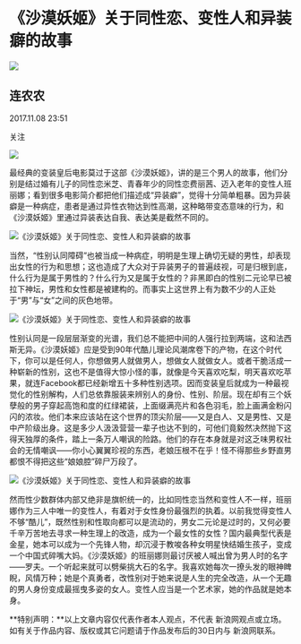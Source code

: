 # 《沙漠妖姬》关于同性恋、变性人和异装癖的故事

_![](https://n.sinaimg.cn/sinakd10200/360/w180h180/20240110/c1d4-406d0172da0b2d24fccf3cc2f3141d3f.jpg)_

## 连农农

2017.11.08 23:51

关注

![](//n.sinaimg.cn/default/2fb77759/20151125/320X320.png)

最经典的变装皇后电影莫过于这部《沙漠妖姬》，讲的是三个男人的故事，他们分别是结过婚有儿子的同性恋米芝、青春年少的同性恋费丽茜、迈入老年的变性人班丽娜；看到很多电影简介都把他们描述成“异装癖”，觉得十分简单粗暴。因为异装癖是一种病症，患者是通过异性衣物达到性高潮，这种略带变态意味的行为，和《沙漠妖姬》里通过异装表达自我、表达美是截然不同的。

![《沙漠妖姬》关于同性恋、变性人和异装癖的故事](http://k.sinaimg.cn/n/sinacn/20171108/7adc-fynship1469886.jpg/w700d1q75cms.jpg)

当然，“性别认同障碍”也被当成一种病症，明明是生理上确切无疑的男性，却表现出女性的行为和思想；这也造成了大众对于异装男子的普遍歧视，可是归根到底，什么行为是属于男性的？什么行为又是属于女性的？非黑即白的性别二元论早已被拉下神坛，男性和女性都是被建构的。而事实上这世界上有为数不少的人正处于“男”与“女”之间的灰色地带。

![《沙漠妖姬》关于同性恋、变性人和异装癖的故事](http://k.sinaimg.cn/n/sinacn/20171108/c3a5-fynnnse0214524.jpg/w700d1q75cms.jpg)

性别认同是一段层层渐变的光谱，我们总不能把中间的人强行拉到两端，这和法西斯无异。《沙漠妖姬》应是受到90年代酷儿理论风潮席卷下的产物，在这个时代下，你可以是任何人，你想做男人就做男人，想做女人就做女人。或者干脆活成一种崭新的性别，这也不是值得大惊小怪的事，就像是今天喜欢吃梨，明天喜欢吃苹果，就连Facebook都已经新增五十多种性别选项。因而变装皇后就成为一种最视觉化的性别解构，人们总依靠服装来辨别人的身份、性别、阶层。现在却有三个妖孽般的男子穿起高饱和度的红绿裙装，上面缀满亮片和各色羽毛，脸上画满金粉闪闪的浓妆。他们本来应该站在这个世界的顶尖阶层——又是白人、又是男性、又是中产阶级出身。这是多少人汲汲营营一辈子也达不到的，可他们竟毅然决然抛下这得天独厚的条件，踏上一条万人嘲讽的险路。他们的存在本身就是对这乏味男权社会的无情嘲讽——你小心翼翼珍视的东西，老娘压根不在乎！怪不得那些乡野直男都恨不得把这些“娘娘腔”碎尸万段了。

![《沙漠妖姬》关于同性恋、变性人和异装癖的故事](http://k.sinaimg.cn/n/sinacn/20171108/8c77-fynnnse0214536.jpg/w700d1q75cms.jpg)

然而性少数群体内部又绝非是旗帜统一的，比如同性恋当然和变性人不一样，班丽娜作为三人中唯一的变性人，有着对于女性身份最强烈的执着。以前我觉得变性人不够“酷儿”，既然性别和性取向都可以是流动的，男女二元论是过时的，又何必要千辛万苦地去寻求一种生理上的改造，成为一个最女性的女性？国内最典型代表是金星，她本可以成为一个先锋人物，却沉浸于教唆各种女明星快结婚生孩子，变成一个中国式碎嘴大妈。《沙漠妖姬》的班丽娜则最讨厌被人喊出曾为男人时的名字——罗夫。一个听起来就可以劈柴挑大石的名字。我喜欢她每次一撩头发的眼神睥睨，风情万种；她是个真勇者，改性别对于她来说是人生的完全改造，从一个无趣的男人身份变成最摇曳多姿的女人。变性人应当是一个艺术家，她的作品就是她本身。

**特别声明：**以上文章内容仅代表作者本人观点，不代表 新浪网观点或立场。如有关于作品内容、版权或其它问题请于作品发布后的30日内与 新浪网联系。
